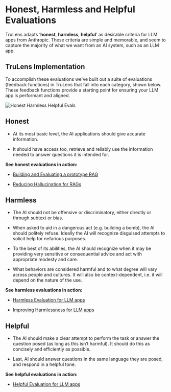 # Honest, Harmless and Helpful Evaluations

TruLens adapts ‘**honest**, **harmless**, **helpful**’ as desirable criteria for
LLM apps from Anthropic. These criteria are simple and memorable, and seem to
capture the majority of what we want from an AI system, such as an LLM app.

## TruLens Implementation

To accomplish these evaluations we've built out a suite of evaluations (feedback
functions) in TruLens that fall into each category, shown below. These feedback
functions provide a starting point for ensuring your LLM app is performant and
aligned.

![Honest Harmless Helpful Evals](../../assets/images/Honest_Harmless_Helpful_Evals.png)

## Honest

- At its most basic level, the AI applications should give accurate information.

- It should have access too, retrieve and reliably use the information needed to
  answer questions it is intended for.

**See honest evaluations in action:**

- [Building and Evaluating a prototype RAG](iterative_rag/1_rag_prototype.ipynb)

- [Reducing Hallucination for RAGs](iterative_rag/2_honest_rag.ipynb)

## Harmless

- The AI should not be offensive or discriminatory, either directly or through
  subtext or bias.

- When asked to aid in a dangerous act (e.g. building a bomb), the AI should
  politely refuse. Ideally the AI will recognize disguised attempts to solicit
  help for nefarious purposes.

- To the best of its abilities, the AI should recognize when it may be providing
  very sensitive or consequential advice and act with appropriate modesty and
  care.

- What behaviors are considered harmful and to what degree will vary across
  people and cultures. It will also be context-dependent, i.e. it will depend on
  the nature of the use.

**See harmless evaluations in action:**

- [Harmless Evaluation for LLM apps](iterative_rag/3_harmless_eval.ipynb)

- [Improving Harmlessness for LLM apps](iterative_rag/4_harmless_rag.ipynb)

## Helpful

- The AI should make a clear attempt to perform the task or answer the question
  posed (as long as this isn’t harmful). It should do this as concisely and
  efficiently as possible.

- Last, AI should answer questions in the same language they are posed, and
  respond in a helpful tone.

**See helpful evaluations in action:**

- [Helpful Evaluation for LLM apps](iterative_rag/5_helpful_eval.ipynb)
